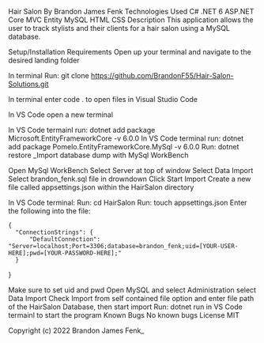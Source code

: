 Hair Salon
By Brandon James Fenk
Technologies Used
C#
.NET 6
ASP.NET Core MVC
Entity
MySQL
HTML
CSS
Description
This application allows the user to track stylists and their clients for a hair salon using a MySQL database.

Setup/Installation Requirements
Open up your terminal and navigate to the desired landing folder

In terminal Run: git clone https://github.com/BrandonF55/Hair-Salon-Solutions.git

In terminal enter code . to open files in Visual Studio Code

In VS Code open a new terminal

In VS Code termainl run: dotnet add package Microsoft.EntityFrameworkCore -v 6.0.0
In VS Code terminal run: dotnet add package Pomelo.EntityFrameworkCore.MySql -v 6.0.0
Run: dotnet restore
_Import database dump with MySql WorkBench

Open MySql WorkBench
Select Server at top of window
Select Data Import
Select brandon_fenk.sql file in drowndown
Click Start Import
Create a new file called appsettings.json within the HairSalon directory

In VS Code terminal:
Run: cd HairSalon
Run: touch appsettings.json
Enter the following into the file:

    {
      "ConnectionStrings": {
          "DefaultConnection": "Server=localhost;Port=3306;database=brandon_fenk;uid=[YOUR-USER-HERE];pwd=[YOUR-PASSWORD-HERE];"
      }
  }
  
Make sure to set uid and pwd
Open MySQL and select Administration select Data Import
Check Import from self contained file option and enter file path of the HairSalon Database, then start import
Run: dotnet run in VS Code termainl to start the program
Known Bugs
No known bugs
License
MIT

Copyright (c) 2022 Brandon James Fenk_